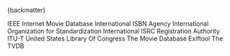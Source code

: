 
{backmatter}

<reference anchor="EBU-R.128" target="https://tech.ebu.ch/publications/r128/">
  <front>
    <title>LOUDNESS NORMALISATION AND PERMITTED MAXIMUM LEVEL OF AUDIO SIGNALS</title>
    <author/>
     <date month="November" year="2023" />
  </front>
</reference>

<reference anchor="EBU-TECH.3342" target="https://tech.ebu.ch/publications/tech3342">
  <front>
    <title>LOUDNESS RANGE: A MEASURE TO SUPPLEMENT EBU R 128 LOUDNESS NORMALIZATION</title>
    <author/>
     <date month="November" year="2023" />
  </front>
</reference>

<reference anchor="GS1" target="https://www.gs1.org/standards/barcodes-epcrfid-id-keys/gs1-general-specifications">
  <front>
    <title>GS1 General Specifications</title>
    <author/>
     <date month="January" year="2020" />
  </front>
  <seriesInfo name="GS1" value="20.0" />
</reference>

<reference anchor="ID3v2.3" target="https://id3.org/id3v2.3.0">
  <front>
    <title>ID3 tag version 2.3.0</title>
     <author fullname='Martin Nilsson'><organization/></author>
     <author fullname='Dirk Mahoney' role='editor'><organization/></author>
     <author fullname='Johan Sundstrom' role='editor'><organization/></author>
     <date day="3" month="February" year="1999" />
  </front>
</reference>

<reference anchor="IEEE.754" target="https://standards.ieee.org/standard/754-2019.html">
  <front>
    <title>IEEE Standard for Binary Floating-Point Arithmetic</title>
    <author>
      <organization>IEEE</organization>
    </author>
    <date year="2019" month="June" day="13"/>
  </front>
</reference>

<reference anchor="ID3v2.4" target="https://id3.org/id3v2.4.0-frames">
  <front>
    <title>ID3 tag version 2.4.0 - Native Frames</title>
     <author fullname='Martin Nilsson'><organization/></author>
     <date day="1" month="November" year="2000" />
  </front>
</reference>

<reference anchor="IMDb" target="https://developer.imdb.com/documentation/key-concepts/">
  <front>
    <title>IMDb data key concepts</title>
    <author>
      <organization>Internet Movie Database</organization>
    </author>
  </front>
</reference>

<reference anchor="ISBN" target="https://www.isbn-international.org/content/isbn-users-manual">
  <front>
    <title>ISBN Users' Manual</title>
    <author>
      <organization>International ISBN Agency</organization>
    </author>
    <date month="December" year="2017"/>
  </front>
</reference>

<reference anchor="ISO4217" target="https://www.iso.org/iso-4217-currency-codes.html">
  <front>
    <title>ISO 4217 Currency codes</title>
    <author>
      <organization>International Organization for Standardization</organization>
    </author>
    <date month="August" year="2015"/>
  </front>
  <seriesInfo name="ISO" value="4217:2015" />
</reference>

<reference anchor="ISRC" target="https://www.ifpi.org/isrc_handbook/">
  <front>
    <title>International Standard Recording Code (ISRC) Handbook</title>
    <author>
      <organization>International ISRC Registration Authority</organization>
    </author>
    <date year="2001"/>
  </front>
  <seriesInfo name="IFPI" value="4th Edition" />
</reference>

<reference anchor="ITU-BS.1770" target="https://www.itu.int/rec/R-REC-BS.1770/en">
  <front>
    <title>Algorithms to measure audio programme loudness and true-peak audio level</title>
    <author>
      <organization>ITU-T</organization>
    </author>
    <date month="November" year="2023"/>
  </front>
  <seriesInfo name="ITU-T Recommendation" value="BS.1770" />
</reference>


<reference anchor="LCCN" target="https://www.loc.gov/marc/lccn.html">
  <front>
    <title>Library Of Congress Control Number</title>
    <author>
      <organization>United States Library Of Congress</organization>
    </author>
    <date month="October" year="1999"/>
  </front>
</reference>

<reference anchor="MovieDB" target="https://developers.themoviedb.org/3/movies/get-movie-details">
  <front>
    <title>The Movie Database API</title>
    <author>
      <organization>The Movie Database</organization>
    </author>
  </front>
</reference>

<reference anchor="ReplayGain" target="http://wiki.hydrogenaud.io/index.php?title=Replay_Gain_specification">
  <front>
    <title>ReplayGain 1.0 specification</title>
     <author fullname='David Robinson'><organization/></author>
     <date day="10" month="July" year="2001" />
  </front>
</reference>

<reference anchor="RIFF.tags" target="https://exiftool.org/TagNames/RIFF.html">
  <front>
    <title>RIFF Tags</title>
    <author>
      <organization>Exiftool</organization>
    </author>
  </front>
</reference>

<reference anchor="TheTVDB" target="https://thetvdb.github.io/v4-api/">
  <front>
    <title>TVDB API V4</title>
    <author>
      <organization>The TVDB</organization>
    </author>
  </front>
</reference>

